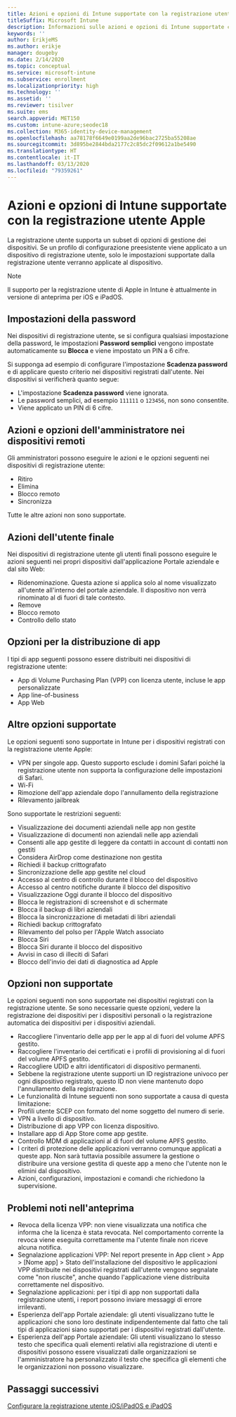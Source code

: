 ```yaml
---
title: Azioni e opzioni di Intune supportate con la registrazione utente Apple
titleSuffix: Microsoft Intune
description: Informazioni sulle azioni e opzioni di Intune supportate con la registrazione utente Apple
keywords: ''
author: ErikjeMS
ms.author: erikje
manager: dougeby
ms.date: 2/14/2020
ms.topic: conceptual
ms.service: microsoft-intune
ms.subservice: enrollment
ms.localizationpriority: high
ms.technology: ''
ms.assetid: ''
ms.reviewer: tisilver
ms.suite: ems
search.appverid: MET150
ms.custom: intune-azure;seodec18
ms.collection: M365-identity-device-management
ms.openlocfilehash: aa78178f6649e0199aa2de96bac2725ba55208ae
ms.sourcegitcommit: 3d895be2844bda2177c2c85dc2f09612a1be5490
ms.translationtype: HT
ms.contentlocale: it-IT
ms.lasthandoff: 03/13/2020
ms.locfileid: "79359261"
---
```

# <a name="intune-actions-and-options-supported-with-apple-user-enrollment"></a>Azioni e opzioni di Intune supportate con la registrazione utente Apple

La registrazione utente supporta un subset di opzioni di gestione dei dispositivi. Se un profilo di configurazione preesistente viene applicato a un dispositivo di registrazione utente, solo le impostazioni supportate dalla registrazione utente verranno applicate al dispositivo.

> [!NOTE]
> Il supporto per la registrazione utente di Apple in Intune è attualmente in versione di anteprima per iOS e iPadOS.

## <a name="password-settings"></a>Impostazioni della password

Nei dispositivi di registrazione utente, se si configura qualsiasi impostazione della password, le impostazioni **Password semplici** vengono impostate automaticamente su **Blocca** e viene impostato un PIN a 6 cifre.

Si supponga ad esempio di configurare l'impostazione **Scadenza password** e di applicare questo criterio nei dispositivi registrati dall'utente. Nei dispositivi si verificherà quanto segue:
- L'impostazione **Scadenza password** viene ignorata.
- Le password semplici, ad esempio `111111` o `123456`, non sono consentite.
- Viene applicato un PIN di 6 cifre.

## <a name="administrator-remote-device-actions-and-options"></a>Azioni e opzioni dell'amministratore nei dispositivi remoti
Gli amministratori possono eseguire le azioni e le opzioni seguenti nei dispositivi di registrazione utente:
- Ritiro
- Elimina
- Blocco remoto
- Sincronizza

Tutte le altre azioni non sono supportate.

## <a name="end-user-actions"></a>Azioni dell'utente finale
Nei dispositivi di registrazione utente gli utenti finali possono eseguire le azioni seguenti nei propri dispositivi dall'applicazione Portale aziendale e dal sito Web:
- Ridenominazione. Questa azione si applica solo al nome visualizzato all'utente all'interno del portale aziendale. Il dispositivo non verrà rinominato al di fuori di tale contesto.
- Remove
- Blocco remoto
- Controllo dello stato

## <a name="app-deployment-options"></a>Opzioni per la distribuzione di app
I tipi di app seguenti possono essere distribuiti nei dispositivi di registrazione utente:
- App di Volume Purchasing Plan (VPP) con licenza utente, incluse le app personalizzate
- App line-of-business
- App Web

## <a name="other-supported-options"></a>Altre opzioni supportate

Le opzioni seguenti sono supportate in Intune per i dispositivi registrati con la registrazione utente Apple:
- VPN per singole app. Questo supporto esclude i domini Safari poiché la registrazione utente non supporta la configurazione delle impostazioni di Safari.
- Wi-Fi 
- Rimozione dell'app aziendale dopo l'annullamento della registrazione
- Rilevamento jailbreak

Sono supportate le restrizioni seguenti:
- Visualizzazione dei documenti aziendali nelle app non gestite
- Visualizzazione di documenti non aziendali nelle app aziendali
- Consenti alle app gestite di leggere da contatti in account di contatti non gestiti
- Considera AirDrop come destinazione non gestita
- Richiedi il backup crittografato
- Sincronizzazione delle app gestite nel cloud
- Accesso al centro di controllo durante il blocco del dispositivo
- Accesso al centro notifiche durante il blocco del dispositivo
- Visualizzazione Oggi durante il blocco del dispositivo
- Blocca le registrazioni di screenshot e di schermate
- Blocca il backup di libri aziendali
- Blocca la sincronizzazione di metadati di libri aziendali
- Richiedi backup crittografato
- Rilevamento del polso per l'Apple Watch associato
- Blocca Siri
- Blocca Siri durante il blocco del dispositivo
- Avvisi in caso di illeciti di Safari
- Blocco dell'invio dei dati di diagnostica ad Apple


## <a name="options-not-supported"></a>Opzioni non supportate
Le opzioni seguenti non sono supportate nei dispositivi registrati con la registrazione utente. Se sono necessarie queste opzioni, vedere la registrazione dei dispositivi per i dispositivi personali o la registrazione automatica dei dispositivi per i dispositivi aziendali.
- Raccogliere l'inventario delle app per le app al di fuori del volume APFS gestito.
- Raccogliere l'inventario dei certificati e i profili di provisioning al di fuori del volume APFS gestito.
- Raccogliere UDID e altri identificatori di dispositivo permanenti.
- Sebbene la registrazione utente supporti un ID registrazione univoco per ogni dispositivo registrato, questo ID non viene mantenuto dopo l'annullamento della registrazione.
- Le funzionalità di Intune seguenti non sono supportate a causa di questa limitazione:
- Profili utente SCEP con formato del nome soggetto del numero di serie.
- VPN a livello di dispositivo.
- Distribuzione di app VPP con licenza dispositivo.
- Installare app di App Store come app gestite.
- Controllo MDM di applicazioni al di fuori del volume APFS gestito.
- I criteri di protezione delle applicazioni verranno comunque applicati a queste app. Non sarà tuttavia possibile assumere la gestione o distribuire una versione gestita di queste app a meno che l'utente non le elimini dal dispositivo.
- Azioni, configurazioni, impostazioni e comandi che richiedono la supervisione. 


## <a name="known-issues-in-preview"></a>Problemi noti nell'anteprima
- Revoca della licenza VPP: non viene visualizzata una notifica che informa che la licenza è stata revocata. Nel comportamento corrente la revoca viene eseguita correttamente ma l'utente finale non riceve alcuna notifica. 
- Segnalazione applicazioni VPP: Nel report presente in App client > App > [Nome app] > Stato dell'installazione del dispositivo le applicazioni VPP distribuite nei dispositivi registrati dall'utente vengono segnalate come "non riuscite", anche quando l'applicazione viene distribuita correttamente nel dispositivo. 
- Segnalazione applicazioni: per i tipi di app non supportati dalla registrazione utenti, i report possono inviare messaggi di errore irrilevanti. 
- Esperienza dell'app Portale aziendale: gli utenti visualizzano tutte le applicazioni che sono loro destinate indipendentemente dal fatto che tali tipi di applicazioni siano supportati per i dispositivi registrati dall'utente. 
- Esperienza dell'app Portale aziendale: Gli utenti visualizzano lo stesso testo che specifica quali elementi relativi alla registrazione di utenti e dispositivi possono essere visualizzati dalle organizzazioni se l'amministratore ha personalizzato il testo che specifica gli elementi che le organizzazioni non possono visualizzare.


## <a name="next-steps"></a>Passaggi successivi

[Configurare la registrazione utente iOS/iPadOS e iPadOS](ios-user-enrollment.md)

